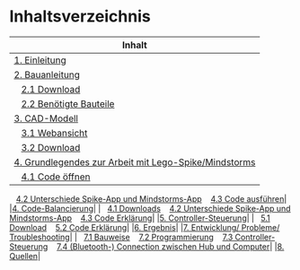 # Inhaltsverzeichnis

|Inhalt|
|------|
|[1. Einleitung](01-Einleitung.md)|
|[2. Bauanleitung](02-Bauanleitung.md)| 
|&nbsp;&nbsp;&nbsp;[2.1 Download](02-Bauanleitung.md#Download)
&nbsp;&nbsp;&nbsp;[2.2 Benötigte Bauteile](02-Bauanleitung.md#Benötigte-Bauteile)|
|[3. CAD-Modell](03-CAD-Modell.md)|
|&nbsp;&nbsp;&nbsp;[3.1 Webansicht](03-CAD-Modell.md#Webansicht)
&nbsp;&nbsp;&nbsp;[3.2 Download](03-CAD-Modell.md#Download)|
|[4. Grundlegendes zur Arbeit mit Lego-Spike/Mindstorms](04-Grundlegendes_Arbeiten_Lego-Spike.md)|
|&nbsp;&nbsp;&nbsp;[4.1 Code öffnen](04-Grundlegendes_Arbeiten_Lego-Spike.md#Code-öffnen)
&nbsp;&nbsp;&nbsp;[4.2 Unterschiede Spike-App und Mindstorms-App](04-Grundlegendes_Arbeiten_Lego-Spike.md#Verbindung-mit-dem-Hub-herstellen)
&nbsp;&nbsp;&nbsp;[4.3 Code ausführen](04-Grundlegendes_Arbeiten_Lego-Spike.md#Code-ausführen)|
|[4. Code-Balancierung](04-Code_Balancierung.md)|
|&nbsp;&nbsp;&nbsp;[4.1 Downloads](04-Code_Balancierung.md#Downloads)
&nbsp;&nbsp;&nbsp;[4.2 Unterschiede Spike-App und Mindstorms-App](04-Code_Balancierung.md#Unterschiede-Spike-App-und-Mindstorms-App)
&nbsp;&nbsp;&nbsp;[4.3 Code Erklärung](04-Code_Balancierung.md#Code-Erklärung)|
|[5. Controller-Steuerung](05-Controller_Steuerung.md)|
|&nbsp;&nbsp;&nbsp;[5.1 Download](05-Controller_Steuerung.md#Download)
&nbsp;&nbsp;&nbsp;[5.2 Code Erklärung](05-Controller_Steuerung.md#Code-Erklärung)|
|[6. Ergebnis](06-Ergebnis.md)|
|[7. Entwicklung/ Probleme/ Troubleshooting](07-Entwicklung_Probleme_Troubleshooting.md)|
|&nbsp;&nbsp;&nbsp;[7.1 Bauweise](07-Entwicklung_Probleme_Troubleshooting.md#Bauweise)
&nbsp;&nbsp;&nbsp;[7.2 Programmierung](07-Entwicklung_Probleme_Troubleshooting.md#Programmierung)
&nbsp;&nbsp;&nbsp;[7.3 Controller-Steuerung](07-Entwicklung_Probleme_Troubleshooting.md#Controller-Steuerung)
&nbsp;&nbsp;&nbsp;[7.4 (Bluetooth-) Connection zwischen Hub und Computer](07-Entwicklung_Probleme_Troubleshooting.md#Bluetooth-Connection-zwischen-Hub-und-Computer)|
|[8. Quellen](08-Quellen.md)|

